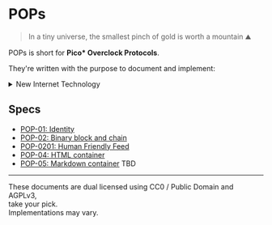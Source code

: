 POPs
====

> In a tiny universe, the smallest pinch of gold is worth a mountain ⛰️

POPs is short for **Pico\* Overclock Protocols**.  

They're written with the purpose to document and implement:
<details>
<summary>New Internet Technology</summary>
<li>Feeds create blocks</li>
<li>Transports transfer blocks</li>
<li>Silos store blocks</li>
<li>Bootloaders run blocks</li>
</details>

## Specs

- [POP-01: Identity](./POP-01.md)
- [POP-02: Binary block and chain](./POP-02.md)
- [POP-0201: Human Friendly Feed](./POP-0201.md)
- [POP-04: HTML container](./POP-04.md)
- [POP-05: Markdown container](./POP-05.md) TBD

---

These documents are dual licensed using CC0 / Public Domain and AGPLv3,  
take your pick.  
Implementations may vary.
<!-- Belief systems are nice, everyone should have one. -->
